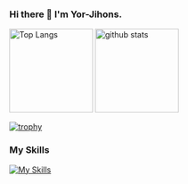 ### Hi there 👋 I'm Yor-Jihons.

<p align="left"> 
  <img alt="Top Langs" height="150px" src="https://github-readme-stats.vercel.app/api/top-langs/?username=Yor-Jihons&layout=compact&theme=onedark" />
  <img alt="github stats" height="150px" src="https://github-readme-stats.vercel.app/api?username=Yor-Jihons&theme=gruvbox&show_icons=true&show=reviews,discussions_started,discussions_answered,prs_merged,prs_merged_percentage" />
</p>

[![trophy](https://github-profile-trophy.vercel.app/?username=Yor-Jihons&theme=onedark)](https://github.com/ryo-ma/github-profile-trophy)

### My Skills

[![My Skills](https://skillicons.dev/icons?i=c,cpp,cs,dotnet,electron,md,nodejs,php,py,react,ts,js,html,css&theme=onedark)](https://skillicons.dev)

<!--
**Yor-Jihons/Yor-Jihons** is a ✨ _special_ ✨ repository because its `README.md` (this file) appears on your GitHub profile.

Here are some ideas to get you started:

- 🔭 I’m currently working on ...
- 🌱 I’m currently learning ...
- 👯 I’m looking to collaborate on ...
- 🤔 I’m looking for help with ...
- 💬 Ask me about ...
- 📫 How to reach me: ...
- 😄 Pronouns: ...
- ⚡ Fun fact: ...
-->
